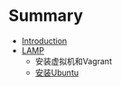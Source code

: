 # Summary

* [Introduction](README.md)
* [LAMP](lamp.md)
   * 安装虚拟机和Vagrant
   * [安装Ubuntu](install_ubuntu.md)

